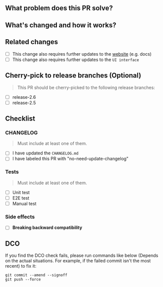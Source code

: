 <!--
Thank you for contributing to Chaos Mesh!

If you're unsure where to start, please refer to the contributing doc:

https://github.com/chaos-mesh/chaos-mesh/blob/master/CONTRIBUTING.md

If you still have questions, please let us know via issues.

Please follow https://www.conventionalcommits.org/en/v1.0.0/ when you open a new PR:
-->

## What problem does this PR solve?

<!-- Uncomment this line if some issues to close -->
<!-- Close #<issue number> -->

## What's changed and how it works?

<!-- Uncomment this line if this PR is associated with a proposal -->
<!-- Proposal: [name](url) -->

## Related changes

- [ ] This change also requires further updates to the [website](https://github.com/chaos-mesh/website) (e.g. docs)
- [ ] This change also requires further updates to the `UI interface`

## Cherry-pick to release branches (Optional)

> This PR should be cherry-picked to the following release branches:

- [ ] release-2.6
- [ ] release-2.5

## Checklist

### CHANGELOG

> Must include at least one of them.

- [ ] I have updated the `CHANGELOG.md`
- [ ] I have labeled this PR with "no-need-update-changelog"

### Tests

> Must include at least one of them.

- [ ] Unit test
- [ ] E2E test
- [ ] Manual test

### Side effects

- [ ] **Breaking backward compatibility**

## DCO

If you find the DCO check fails, please run commands like below (Depends on the actual situations. For example, if the failed commit isn't the most recent) to fix it:

```shell
git commit --amend --signoff
git push --force
```
